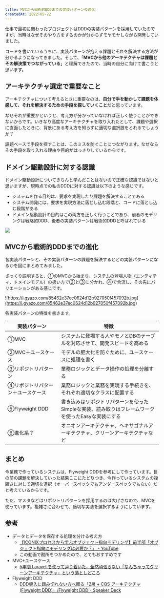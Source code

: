 ```yaml
---
title: MVCから戦術的DDDまでの実装パターンの進化
createdAt: 2022-05-22
---
```


仕事で最初に関わったプロジェクトはDDDの実装パターンを採用していたのですが、当時はなぜそのやり方をするのかが分からずモヤモヤしながら開発していました。

コードを書いているうちに、実装パターンが抱える課題とそれを解決する方法が分かるようになってきました。そして、「**MVCから他のアーキテクチャは課題とその解決策でつながっている**」と理解できたので、当時の自分に向けて書こうと思います。

## アーキテクチャ選定で重要なこと

アーキテクチャについて考えるときに重要なのは、**自分で手を動かして課題を体感して、それを解決するための手段を探していくこと**だと思っています。

なぜそれが重要かというと、考え方が分かっていなければ正しく使うことができないからです。いきなり高度なアーキテクチャを取り入れたとして、課題や選択に直面したときに、背景にある考え方を知らずに適切な選択肢をとれるでしょうか？

課題ベースで手段を探すことは、このミスを防ぐことにつながります。なぜならその手段を取り入れる理由や目的がはっきりしているからです。

## ドメイン駆動設計に対する認識

ドメイン駆動設計についてきちんと学んだことはないので正確な認識ではないと思いますが、現時点での私のDDDに対する認識は以下のような感じです。

- システムを作る目的は、要求を実現したり課題を解決することである
- システム開発には、要求を実現方法に落とし込む段階と、コードに落とし込む段階がある
- ドメイン駆動設計の目的はこの両方を正しく行うことであり、前者のモデリングは戦略的DDD、後者の実装パターンは戦術的DDDと呼ばれている

![](https://i.gyazo.com/2c1898f035a1801f752ef487d9431e5c.jpg)

## MVCから戦術的DDDまでの進化

各実装パターンと、その実装パターンの課題を解決するとどの実装パターンになるかを図にまとめてみました。

ざっくり説明すると、①のMVCから始まり、システムの登場人物（エンティティ、ドメインモデル）の扱い方で②と③に分かれ、④で合流し、その先にバリエーションがある感じです。

![https://i.gyazo.com/85462e37ec0624d12b927050f457092b.jpg](https://i.gyazo.com/85462e37ec0624d12b927050f457092b.jpg)

各実装パターンの特徴を書きます。

| 実装パターン        | 特徴                                                                               |
| ------------------- | ---------------------------------------------------------------------------------- |
| ①MVC                | システムに登場する人やモノとDBのテーブルを対応させて、開発スピードを高める |
| ②MVC＋ユースケース  | モデルの肥大化を防ぐために、ユースケースに処理を書く                               |
| ③リポジトリパターン |業務ロジックとデータ操作の処理を分離する                                                                                    |
|④リポジトリパターン＋ユースケース|業務ロジックと業務を実現する手続きを、それぞれ適切なクラスに配置する|
|⑤Flyweight DDD|書き込みはリポジトリパターンを使ったSimpleな実装、読み取りはフレームワークを使ったEasyな実装にする|
|⑥進化系？|オニオンアーキテクチャ、ヘキサゴナルアーキテクチャ、クリーンアーキテクチャなど|

## まとめ

今業務で作っているシステムは、Flyweight DDDを参考にして作っています。目の前の課題を解決していった結果ここにたどりつき、今作っているシステムの複雑さに対して適切な選択（オーバースペックでもアンダースペックでもない）だと考えているからです。

ただ、マスタなどはリポジトリパターンを採用するのは大げさなので、MVCを使っています。複雑さに合わせて、適切な実装を選択するようにしています。

## 参考

- データとデータを保存する処理を分ける考え方
    - [【ICONIXプロセスから学ぶオブジェクト指向モデリング】前半部「オブジェクト指向にモデリングは必要か？」 - YouTube](https://www.youtube.com/watch?v=8TplHvsOhy4)
    - この動画で勘所をつかめたので、とてもおすすめです
- MVC+ユースケース
    - [5年間 Laravel を使って辿り着いた，全然頑張らない「なんちゃってクリーンアーキテクチャ」という落としどころ](https://zenn.dev/mpyw/articles/ce7d09eb6d8117)
- Flyweight DDD
    - [DDD導入に踏み切れない方へ贈る「2層 + CQS アーキテクチャ(Flyweight DDD)」/Flyweight DDD - Speaker Deck](https://speakerdeck.com/hirodragon112/flyweight-ddd)
